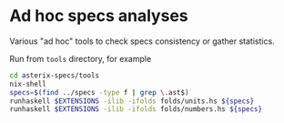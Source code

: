 # Ad hoc specs analyses

Various "ad hoc" tools to check specs consistency or gather statistics.

Run from `tools` directory, for example

```bash
cd asterix-specs/tools
nix-shell
specs=$(find ../specs -type f | grep \.ast$)
runhaskell $EXTENSIONS -ilib -ifolds folds/units.hs ${specs}
runhaskell $EXTENSIONS -ilib -ifolds folds/numbers.hs ${specs}
```

